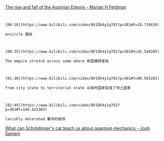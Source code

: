 
[The rise and fall of the Assyrian Empire - Marian H Feldman](https://www.bilibili.com/video/BV1Dk4y1q781?p=381)


```ad-note


[00:18](https://www.bilibili.com/video/BV1Dk4y1q781?p=381#t=18.716626)

encircle 围绕

```
```ad-note


[00:35](https://www.bilibili.com/video/BV1Dk4y1q781?p=381#t=35.544205)

The empire stretch across some where 帝国横跨某地

```
```ad-note


[01:30](https://www.bilibili.com/video/BV1Dk4y1q781?p=381#t=90.565261)

from city state to territorial state 从城市国家变成了领土国家

```


```ad-note


[02:49](https://www.bilibili.com/video/BV1Dk4y1q781?p=381#t=169.425303)

lavishly decorated 奢华的装饰

```

[What can Schrödinger's cat teach us about quantum mechanics - Josh Samani](https://www.bilibili.com/video/BV1Dk4y1q781?p=382)